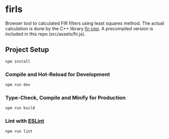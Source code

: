 # firls

Browser tool to calculated FIR filters using least squares method. The actual calculation is done by the C++ library [fir-cpp](https://github.com/renaatd/fir-cpp). A precompiled version is included in this repo (src/assets/fir.js).

## Project Setup

```sh
npm install
```

### Compile and Hot-Reload for Development

```sh
npm run dev
```

### Type-Check, Compile and Minify for Production

```sh
npm run build
```

### Lint with [ESLint](https://eslint.org/)

```sh
npm run lint
```
